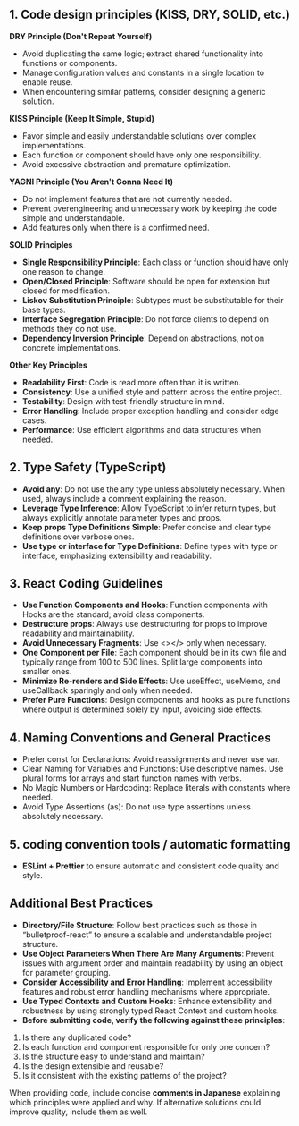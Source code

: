 ## 1. Code design principles (KISS, DRY, SOLID, etc.)

**DRY Principle (Don't Repeat Yourself)**

- Avoid duplicating the same logic; extract shared functionality into functions or components.
- Manage configuration values and constants in a single location to enable reuse.
- When encountering similar patterns, consider designing a generic solution.

**KISS Principle (Keep It Simple, Stupid)**

- Favor simple and easily understandable solutions over complex implementations.
- Each function or component should have only one responsibility.
- Avoid excessive abstraction and premature optimization.

**YAGNI Principle (You Aren't Gonna Need It)**

- Do not implement features that are not currently needed.
- Prevent overengineering and unnecessary work by keeping the code simple and understandable.
- Add features only when there is a confirmed need.

**SOLID Principles**

- **Single Responsibility Principle**: Each class or function should have only one reason to change.
- **Open/Closed Principle**: Software should be open for extension but closed for modification.
- **Liskov Substitution Principle**: Subtypes must be substitutable for their base types.
- **Interface Segregation Principle**: Do not force clients to depend on methods they do not use.
- **Dependency Inversion Principle**: Depend on abstractions, not on concrete implementations.

**Other Key Principles**

- **Readability First**: Code is read more often than it is written.
- **Consistency**: Use a unified style and pattern across the entire project.
- **Testability**: Design with test-friendly structure in mind.
- **Error Handling**: Include proper exception handling and consider edge cases.
- **Performance**: Use efficient algorithms and data structures when needed.

## 2. Type Safety (TypeScript)

- **Avoid any**: Do not use the any type unless absolutely necessary. When used, always include a comment explaining the reason.
- **Leverage Type Inference**: Allow TypeScript to infer return types, but always explicitly annotate parameter types and props.
- **Keep props Type Definitions Simple**: Prefer concise and clear type definitions over verbose ones.
- **Use type or interface for Type Definitions**: Define types with type or interface, emphasizing extensibility and readability.

## 3. React Coding Guidelines

- **Use Function Components and Hooks**: Function components with Hooks are the standard; avoid class components.
- **Destructure props**: Always use destructuring for props to improve readability and maintainability.
- **Avoid Unnecessary Fragments**: Use <></> only when necessary.
- **One Component per File**: Each component should be in its own file and typically range from 100 to 500 lines. Split large components into smaller ones.
- **Minimize Re-renders and Side Effects**: Use useEffect, useMemo, and useCallback sparingly and only when needed.
- **Prefer Pure Functions**: Design components and hooks as pure functions where output is determined solely by input, avoiding side effects.

## 4. Naming Conventions and General Practices

- Prefer const for Declarations: Avoid reassignments and never use var.
- Clear Naming for Variables and Functions: Use descriptive names. Use plural forms for arrays and start function names with verbs.
- No Magic Numbers or Hardcoding: Replace literals with constants where needed.
- Avoid Type Assertions (as): Do not use type assertions unless absolutely necessary.

## 5. coding convention tools / automatic formatting

- **ESLint + Prettier** to ensure automatic and consistent code quality and style.

## Additional Best Practices

- **Directory/File Structure**: Follow best practices such as those in “bulletproof-react” to ensure a scalable and understandable project structure.
- **Use Object Parameters When There Are Many Arguments**: Prevent issues with argument order and maintain readability by using an object for parameter grouping.
- **Consider Accessibility and Error Handling**: Implement accessibility features and robust error handling mechanisms where appropriate.
- **Use Typed Contexts and Custom Hooks**: Enhance extensibility and robustness by using strongly typed React Context and custom hooks.
- **Before submitting code, verify the following against these principles**:
1. Is there any duplicated code?
2. Is each function and component responsible for only one concern?
3. Is the structure easy to understand and maintain?
4. Is the design extensible and reusable?
5. Is it consistent with the existing patterns of the project?

When providing code, include concise **comments in Japanese** explaining which principles were applied and why. If alternative solutions could improve quality, include them as well.
